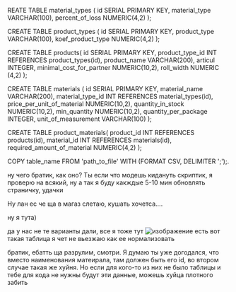 REATE TABLE material_types (
  id SERIAL PRIMARY KEY,
  material_type VARCHAR(100),
  percent_of_loss NUMERIC(4,2)
);

CREATE TABLE product_types (
  id SERIAL PRIMARY KEY,
  product_type VARCHAR(100),
  koef_product_type NUMERIC(4,2)
);

CREATE TABLE products(
  id SERIAL PRIMARY KEY,
  product_type_id INT REFERENCES product_types(id),
  product_name VARCHAR(200),
  articul INTEGER,
  minimal_cost_for_partner NUMERIC(10,2),
  roll_width NUMERIC (4,2)
);

CREATE TABLE materials (
  id SERIAL PRIMARY KEY,
  material_name VARCHAR(200),
  material_type_id INT REFERENCES material_types(id),
  price_per_unit_of_material NUMERIC(10,2),
  quantity_in_stock NUMERIC(10,2),
  min_quantity NUMERIC(10,2),
  quantity_per_package INTEGER,
  unit_of_measurement VARCHAR(100)
);

CREATE TABLE product_materials(
  product_id INT REFERENCES products(id),
  material_id INT REFERENCES materials(id),
  required_amount_of_material NUMERIC(4,2)
);

COPY table_name FROM 'path_to_file' WITH (FORMAT CSV, DELIMITER ';');.

ну чего братик, как оно? Ты если что модешь кидануть скриптик, я проверю на всякий, ну а так я буду какждые 5-10 мин обновлять страничку, удачки

Ну лан ес че ща в магаз слетаю, кушать хочетса....

ну я тута)

да у нас не те варианты дали, все я тоже тут 
![изображение](https://github.com/user-attachments/assets/3a5679e9-86ca-43f3-849f-23d8c7f91638)
есть вот такая таблица я чет не вьезжаю как ее нормализовать 

братик, ебатть ща разрулим, смотри. Я думаю ты уже догодался, что вместо наименования матеирала, там должен быть его id, во втором случае такая же хуйня. Но если для кого-то из них не было таблицы и тебе для кода не нужны будут эти данные, можешь хуйца плотного забить

